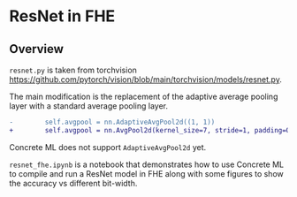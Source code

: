 # ResNet in FHE

## Overview

`resnet.py` is taken from torchvision https://github.com/pytorch/vision/blob/main/torchvision/models/resnet.py.

The main modification is the replacement of the adaptive average pooling layer with a standard average pooling layer.

```diff
-        self.avgpool = nn.AdaptiveAvgPool2d((1, 1))
+        self.avgpool = nn.AvgPool2d(kernel_size=7, stride=1, padding=0)
```

Concrete ML does not support `AdaptiveAvgPool2d` yet.

`resnet_fhe.ipynb` is a notebook that demonstrates how to use Concrete ML to compile and run a ResNet model in FHE along with some figures to show the accuracy vs different bit-width.

